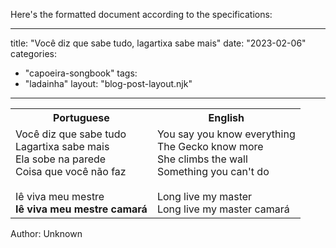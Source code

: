 Here's the formatted document according to the specifications:

---
title: "Você diz que sabe tudo, lagartixa sabe mais"
date: "2023-02-06"
categories: 
  - "capoeira-songbook"
tags: 
  - "ladainha"
layout: "blog-post-layout.njk"
---

<table class="capoeira-table">
    <tr class="header-row">
        <th>Portuguese</th>
        <th>English</th>
    </tr>
    <tr>
        <td>Você diz que sabe tudo<br>
        Lagartixa sabe mais<br>
        Ela sobe na parede<br>
        Coisa que você não faz<br>
        <br>
        Iê viva meu mestre<br>
        <strong>Iê viva meu mestre camará</strong></td>
        <td>You say you know everything<br>
        The Gecko know more<br>
        She climbs the wall<br>
        Something you can't do<br>
        <br>
        Long live my master<br>
        Long live my master camará</td>
    </tr>
</table>

<figcaption>

Author: Unknown

</figcaption>